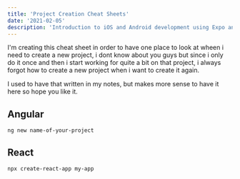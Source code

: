 ```yaml
---
title: 'Project Creation Cheat Sheets'
date: '2021-02-05'
description: 'Introduction to iOS and Android development using Expo and React Native'
---
```


I'm creating this cheat sheet in order to have one place to look at wheen i need to create a new project, i dont know about you guys but since i only do it once and then i start working for quite a bit on that project, i always forgot how to create a new project when i want to create it again.

I used to have that written in my notes, but makes more sense to have it here so hope you like it.

## Angular

```
ng new name-of-your-project
```

## React

```
npx create-react-app my-app 
```